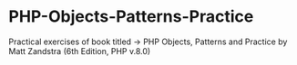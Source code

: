 # PHP-Objects-Patterns-Practice
 Practical exercises of book titled -> PHP Objects, Patterns and Practice by Matt Zandstra (6th Edition, PHP v.8.0)
